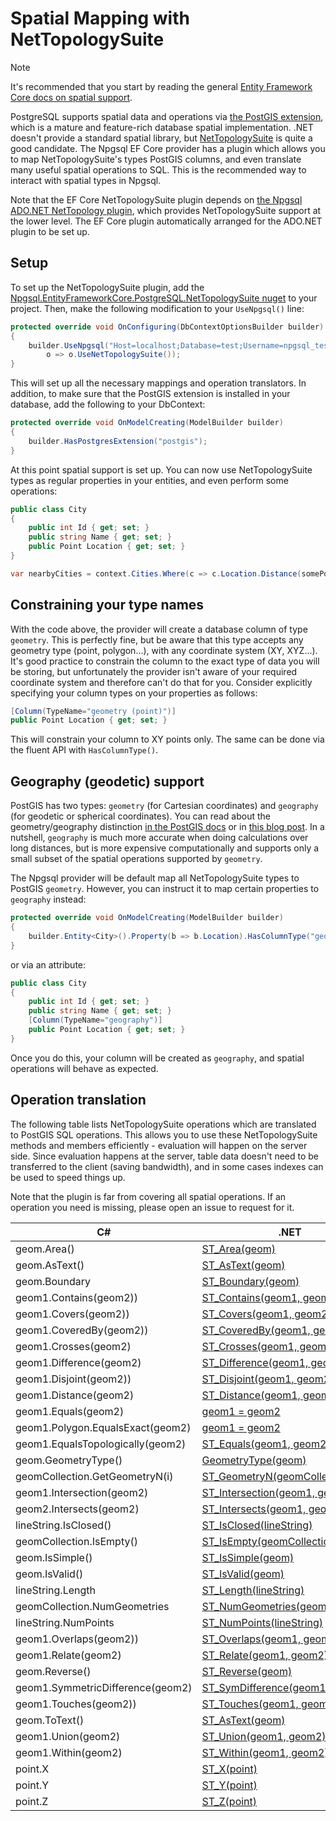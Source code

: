 # Spatial Mapping with NetTopologySuite

> [!NOTE]
> It's recommended that you start by reading the general [Entity Framework Core docs on spatial support](https://docs.microsoft.com/ef/core/modeling/spatial).

PostgreSQL supports spatial data and operations via [the PostGIS extension](https://postgis.net/), which is a mature and feature-rich database spatial implementation. .NET doesn't provide a standard spatial library, but [NetTopologySuite](https://github.com/NetTopologySuite/NetTopologySuite) is quite a good candidate. The Npgsql EF Core provider has a plugin which allows you to map NetTopologySuite's types PostGIS columns, and even translate many useful spatial operations to SQL. This is the recommended way to interact with spatial types in Npgsql.

Note that the EF Core NetTopologySuite plugin depends on [the Npgsql ADO.NET NetTopology plugin](http://www.npgsql.org/doc/types/nts.html), which provides NetTopologySuite support at the lower level. The EF Core plugin automatically arranged for the ADO.NET plugin to be set up.

## Setup

To set up the NetTopologySuite plugin, add the [Npgsql.EntityFrameworkCore.PostgreSQL.NetTopologySuite nuget](https://www.nuget.org/packages/Npgsql.EntityFrameworkCore.PostgreSQL.NetTopologySuite) to your project. Then, make the following modification to your `UseNpgsql()` line:

```c#
protected override void OnConfiguring(DbContextOptionsBuilder builder)
{
    builder.UseNpgsql("Host=localhost;Database=test;Username=npgsql_tests;Password=npgsql_tests",
        o => o.UseNetTopologySuite());
}
```

This will set up all the necessary mappings and operation translators. In addition, to make sure that the PostGIS extension is installed in your database, add the following to your DbContext:

```c#
protected override void OnModelCreating(ModelBuilder builder)
{
    builder.HasPostgresExtension("postgis");
}
```

At this point spatial support is set up. You can now use NetTopologySuite types as regular properties in your entities, and even perform some operations:

```c#
public class City
{
    public int Id { get; set; }
    public string Name { get; set; }
    public Point Location { get; set; }
}

var nearbyCities = context.Cities.Where(c => c.Location.Distance(somePoint) < 100);
```

## Constraining your type names

With the code above, the provider will create a database column of type `geometry`. This is perfectly fine, but be aware that this type accepts any geometry type (point, polygon...), with any coordinate system (XY, XYZ...). It's good practice to constrain the column to the exact type of data you will be storing, but unfortunately the provider isn't aware of your required coordinate system and therefore can't do that for you. Consider explicitly specifying your column types on your properties as follows:

```c#
[Column(TypeName="geometry (point)")]
public Point Location { get; set; }
```

This will constrain your column to XY points only. The same can be done via the fluent API with `HasColumnType()`.

## Geography (geodetic) support

PostGIS has two types: `geometry` (for Cartesian coordinates) and `geography` (for geodetic or spherical coordinates). You can read about the geometry/geography distinction [in the PostGIS docs](https://postgis.net/docs/manual-2.4/using_postgis_dbmanagement.html#PostGIS_Geography) or in [this blog post](http://workshops.boundlessgeo.com/postgis-intro/geography.html). In a nutshell, `geography` is much more accurate when doing calculations over long distances, but is more expensive computationally and supports only a small subset of the spatial operations supported by `geometry`.

The Npgsql provider will be default map all NetTopologySuite types to PostGIS `geometry`. However, you can instruct it to map certain properties to `geography` instead:

```c#
protected override void OnModelCreating(ModelBuilder builder)
{
    builder.Entity<City>().Property(b => b.Location).HasColumnType("geography (point)");
}
```

or via an attribute:

```c#
public class City
{
    public int Id { get; set; }
    public string Name { get; set; }
    [Column(TypeName="geography")]
    public Point Location { get; set; }
}
```

Once you do this, your column will be created as `geography`, and spatial operations will behave as expected.

## Operation translation

The following table lists NetTopologySuite operations which are translated to PostGIS SQL operations. This allows you to use these NetTopologySuite methods and members efficiently - evaluation will happen on the server side. Since evaluation happens at the server, table data doesn't need to be transferred to the client (saving bandwidth), and in some cases indexes can be used to speed things up.

Note that the plugin is far from covering all spatial operations. If an operation you need is missing, please open an issue to request for it.

C#                               | .NET
---------------------------------|-----
geom.Area()                      | [ST_Area(geom)](https://postgis.net/docs/manual-3.0/ST_Area.html)
geom.AsText()                    | [ST_AsText(geom)](https://postgis.net/docs/manual-3.0/ST_AsText.html)
geom.Boundary                    | [ST_Boundary(geom)](https://postgis.net/docs/manual-3.0/ST_Boundary.html)
geom1.Contains(geom2))           | [ST_Contains(geom1, geom2)](https://postgis.net/docs/manual-3.0/ST_Contains.html)
geom1.Covers(geom2))             | [ST_Covers(geom1, geom2)](https://postgis.net/docs/manual-3.0/ST_Covers.html)
geom1.CoveredBy(geom2))          | [ST_CoveredBy(geom1, geom2)](https://postgis.net/docs/manual-3.0/ST_CoveredBy.html)
geom1.Crosses(geom2)             | [ST_Crosses(geom1, geom2)](https://postgis.net/docs/manual-3.0/ST_Crosses.html)
geom1.Difference(geom2)          | [ST_Difference(geom1, geom2)](https://postgis.net/docs/manual-3.0/ST_Difference.html)
geom1.Disjoint(geom2))           | [ST_Disjoint(geom1, geom2)](https://postgis.net/docs/manual-3.0/ST_Disjoint.html)
geom1.Distance(geom2)            | [ST_Distance(geom1, geom2)](https://postgis.net/docs/manual-3.0/ST_Distance.html)
geom1.Equals(geom2)              | [geom1 = geom2](https://postgis.net/docs/manual-3.0/ST_Geometry_EQ.html)
geom1.Polygon.EqualsExact(geom2) | [geom1 = geom2](https://postgis.net/docs/manual-3.0/ST_Geometry_EQ.html)
geom1.EqualsTopologically(geom2) | [ST_Equals(geom1, geom2)](https://postgis.net/docs/manual-3.0/ST_Equals.html)
geom.GeometryType()              | [GeometryType(geom)](https://postgis.net/docs/manual-3.0/GeometryType.html)
geomCollection.GetGeometryN(i)   | [ST_GeometryN(geomCollection, i)](https://postgis.net/docs/manual-3.0/ST_GeometryN.html)
geom1.Intersection(geom2)        | [ST_Intersection(geom1, geom2)](https://postgis.net/docs/manual-3.0/ST_Intersection.html)
geom2.Intersects(geom2)          | [ST_Intersects(geom1, geom2)](https://postgis.net/docs/manual-3.0/ST_Intersects.html)
lineString.IsClosed()            | [ST_IsClosed(lineString)](https://postgis.net/docs/manual-3.0/ST_IsClosed.html)
geomCollection.IsEmpty()         | [ST_IsEmpty(geomCollection)](https://postgis.net/docs/manual-3.0/ST_IsEmpty.html)
geom.IsSimple()                  | [ST_IsSimple(geom)](https://postgis.net/docs/manual-3.0/ST_IsSimple.html)
geom.IsValid()                   | [ST_IsValid(geom)](https://postgis.net/docs/manual-3.0/ST_IsValid.html)
lineString.Length                | [ST_Length(lineString)](https://postgis.net/docs/manual-3.0/ST_Length.html)
geomCollection.NumGeometries     | [ST_NumGeometries(geomCollection)](https://postgis.net/docs/manual-3.0/ST_NumGeometries.html)
lineString.NumPoints             | [ST_NumPoints(lineString)](https://postgis.net/docs/manual-3.0/ST_NumPoints.html)
geom1.Overlaps(geom2))           | [ST_Overlaps(geom1, geom2)](https://postgis.net/docs/manual-3.0/ST_Overlaps.html)
geom1.Relate(geom2)              | [ST_Relate(geom1, geom2)](https://postgis.net/docs/manual-3.0/ST_Relate.html)
geom.Reverse()                   | [ST_Reverse(geom)](https://postgis.net/docs/manual-3.0/ST_Reverse.html)
geom1.SymmetricDifference(geom2) | [ST_SymDifference(geom1, geom2)](https://postgis.net/docs/manual-3.0/ST_SymDifference.html)
geom1.Touches(geom2))            | [ST_Touches(geom1, geom2)](https://postgis.net/docs/manual-3.0/ST_Touches.html)
geom.ToText()                    | [ST_AsText(geom)](https://postgis.net/docs/manual-3.0/ST_AsText.html)
geom1.Union(geom2)               | [ST_Union(geom1, geom2)](https://postgis.net/docs/manual-3.0/ST_Union.html)
geom1.Within(geom2)              | [ST_Within(geom1, geom2)](https://postgis.net/docs/manual-3.0/ST_Within.html)
point.X                          | [ST_X(point)](https://postgis.net/docs/manual-3.0/ST_X.html)
point.Y                          | [ST_Y(point)](https://postgis.net/docs/manual-3.0/ST_Y.html)
point.Z                          | [ST_Z(point)](https://postgis.net/docs/manual-3.0/ST_Z.html)
